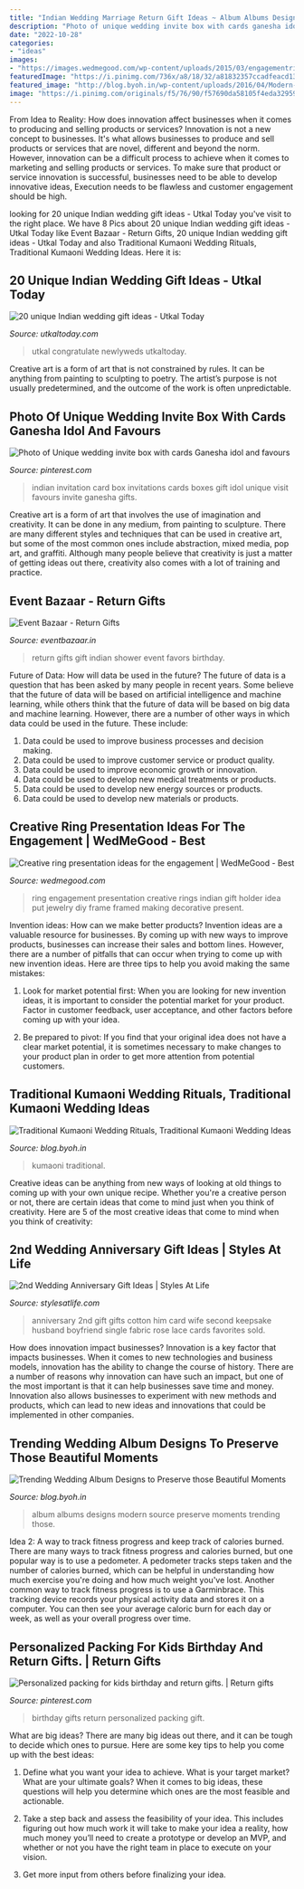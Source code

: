 ```yaml
---
title: "Indian Wedding Marriage Return Gift Ideas ~ Album Albums Designs Modern Source Preserve Moments Trending Those"
description: "Photo of unique wedding invite box with cards ganesha idol and favours"
date: "2022-10-28"
categories:
- "ideas"
images:
- "https://images.wedmegood.com/wp-content/uploads/2015/03/engagementringplatter.jpg"
featuredImage: "https://i.pinimg.com/736x/a8/18/32/a81832357ccadfeacd134b25f83798ea--second-year-anniversary-gifts-for-him-nd-anniversary.jpg"
featured_image: "http://blog.byoh.in/wp-content/uploads/2016/04/Modern-wedding-album-ideas7.jpg"
image: "https://i.pinimg.com/originals/f5/76/90/f57690da58105f4eda32959debb68bc8.jpg"
---
```



From Idea to Reality: How does innovation affect businesses when it comes to producing and selling products or services?
Innovation is not a new concept to businesses. It's what allows businesses to produce and sell products or services that are novel, different and beyond the norm. However, innovation can be a difficult process to achieve when it comes to marketing and selling products or services. To make sure that product or service innovation is successful, businesses need to be able to develop innovative ideas, Execution needs to be flawless and customer engagement should be high.

	

		
looking for 20 unique Indian wedding gift ideas - Utkal Today you've visit to the right place. We have 8 Pics about 20 unique Indian wedding gift ideas - Utkal Today like Event Bazaar - Return Gifts, 20 unique Indian wedding gift ideas - Utkal Today and also Traditional Kumaoni Wedding Rituals, Traditional Kumaoni Wedding Ideas. Here it is:
		
    
## 20 Unique Indian Wedding Gift Ideas - Utkal Today

<img loading=lazy src="https://www.utkaltoday.com/wp-content/uploads/2020/09/Indian-wedding-gift-ideas-Utkal-today.jpg" onerror="this.onerror=null;this.src='https://tse2.mm.bing.net/th?id=OIP.tVAKHgz9zvExm3syH-VRAgHaFj&amp;pid=15.1';" alt="20 unique Indian wedding gift ideas - Utkal Today">

_Source: utkaltoday.com_

>utkal congratulate newlyweds utkaltoday. 

	

Creative art is a form of art that is not constrained by rules. It can be anything from painting to sculpting to poetry. The artist’s purpose is not usually predetermined, and the outcome of the work is often unpredictable.

    
## Photo Of Unique Wedding Invite Box With Cards Ganesha Idol And Favours

<img loading=lazy src="https://i.pinimg.com/originals/e0/7e/08/e07e0871f5ee2a7d1967593a68698544.jpg" onerror="this.onerror=null;this.src='https://tse1.mm.bing.net/th?id=OIP.mTqfVoZ2LNNO_ynezE9knAHaLH&amp;pid=15.1';" alt="Photo of Unique wedding invite box with cards Ganesha idol and favours">

_Source: pinterest.com_

>indian invitation card box invitations cards boxes gift idol unique visit favours invite ganesha gifts. 

	

Creative art is a form of art that involves the use of imagination and creativity. It can be done in any medium, from painting to sculpture. There are many different styles and techniques that can be used in creative art, but some of the most common ones include abstraction, mixed media, pop art, and graffiti. Although many people believe that creativity is just a matter of getting ideas out there, creativity also comes with a lot of training and practice.

    
## Event Bazaar - Return Gifts

<img loading=lazy src="https://eventbazaar.in/images/ReturnGift/return-gifts.jpg" onerror="this.onerror=null;this.src='https://tse2.mm.bing.net/th?id=OIP.Bg-JlysHIWo1ER8QATE8qwHaFj&amp;pid=15.1';" alt="Event Bazaar - Return Gifts">

_Source: eventbazaar.in_

>return gifts gift indian shower event favors birthday. 

	

Future of Data: How will data be used in the future?
The future of data is a question that has been asked by many people in recent years. Some believe that the future of data will be based on artificial intelligence and machine learning, while others think that the future of data will be based on big data and machine learning. However, there are a number of other ways in which data could be used in the future. These include:
1. Data could be used to improve business processes and decision making.
2. Data could be used to improve customer service or product quality.
3. Data could be used to improve economic growth or innovation.
4. Data could be used to develop new medical treatments or products.
5. Data could be used to develop new energy sources or products.
6. Data could be used to develop new materials or products.

    
## Creative Ring Presentation Ideas For The Engagement | WedMeGood - Best

<img loading=lazy src="https://images.wedmegood.com/wp-content/uploads/2015/03/engagementringplatter.jpg" onerror="this.onerror=null;this.src='https://tse4.mm.bing.net/th?id=OIP._gl9-oFk-BD4ncs4oe0_ugHaE8&amp;pid=15.1';" alt="Creative ring presentation ideas for the engagement | WedMeGood - Best">

_Source: wedmegood.com_

>ring engagement presentation creative rings indian gift holder idea put jewelry diy frame framed making decorative present. 

	

Invention ideas: How can we make better products?
Invention ideas are a valuable resource for businesses. By coming up with new ways to improve products, businesses can increase their sales and bottom lines. However, there are a number of pitfalls that can occur when trying to come up with new invention ideas. Here are three tips to help you avoid making the same mistakes:
1. Look for market potential first: When you are looking for new invention ideas, it is important to consider the potential market for your product. Factor in customer feedback, user acceptance, and other factors before coming up with your idea.

2. Be prepared to pivot: If you find that your original idea does not have a clear market potential, it is sometimes necessary to make changes to your product plan in order to get more attention from potential customers.

    
## Traditional Kumaoni Wedding Rituals, Traditional Kumaoni Wedding Ideas

<img loading=lazy src="https://blog.byoh.in/wp-content/uploads/2016/12/15390689_1473381986010394_4112954578889385201_n.jpg" onerror="this.onerror=null;this.src='https://tse1.mm.bing.net/th?id=OIP.FrEtDndKqR8lM_amVj58RQHaE6&amp;pid=15.1';" alt="Traditional Kumaoni Wedding Rituals, Traditional Kumaoni Wedding Ideas">

_Source: blog.byoh.in_

>kumaoni traditional. 

	

Creative ideas can be anything from new ways of looking at old things to coming up with your own unique recipe. Whether you're a creative person or not, there are certain ideas that come to mind just when you think of creativity. Here are 5 of the most creative ideas that come to mind when you think of creativity: 

    
## 2nd Wedding Anniversary Gift Ideas | Styles At Life

<img loading=lazy src="https://i.pinimg.com/736x/a8/18/32/a81832357ccadfeacd134b25f83798ea--second-year-anniversary-gifts-for-him-nd-anniversary.jpg" onerror="this.onerror=null;this.src='https://tse4.mm.bing.net/th?id=OIP.gbre8W7ALhfL7l6HeEQiAQHaJ3&amp;pid=15.1';" alt="2nd Wedding Anniversary Gift Ideas | Styles At Life">

_Source: stylesatlife.com_

>anniversary 2nd gift gifts cotton him card wife second keepsake husband boyfriend single fabric rose lace cards favorites sold. 

	

How does innovation impact businesses?
Innovation is a key factor that impacts businesses. When it comes to new technologies and business models, innovation has the ability to change the course of history. There are a number of reasons why innovation can have such an impact, but one of the most important is that it can help businesses save time and money. Innovation also allows businesses to experiment with new methods and products, which can lead to new ideas and innovations that could be implemented in other companies.

    
## Trending Wedding Album Designs To Preserve Those Beautiful Moments

<img loading=lazy src="http://blog.byoh.in/wp-content/uploads/2016/04/Modern-wedding-album-ideas7.jpg" onerror="this.onerror=null;this.src='https://tse1.mm.bing.net/th?id=OIP.ckX56DsLQzHh7T-rgf-vnAHaE8&amp;pid=15.1';" alt="Trending Wedding Album Designs to Preserve those Beautiful Moments">

_Source: blog.byoh.in_

>album albums designs modern source preserve moments trending those. 

	

Idea 2: A way to track fitness progress and keep track of calories burned.
There are many ways to track fitness progress and calories burned, but one popular way is to use a pedometer. A pedometer tracks steps taken and the number of calories burned, which can be helpful in understanding how much exercise you're doing and how much weight you've lost. Another common way to track fitness progress is to use a Garminbrace. This tracking device records your physical activity data and stores it on a computer. You can then see your average caloric burn for each day or week, as well as your overall progress over time.

    
## Personalized Packing For Kids Birthday And Return Gifts. | Return Gifts

<img loading=lazy src="https://i.pinimg.com/originals/f5/76/90/f57690da58105f4eda32959debb68bc8.jpg" onerror="this.onerror=null;this.src='https://tse4.mm.bing.net/th?id=OIP._0L4lRZ1_eSuzRNlSrgA1QHaJ4&amp;pid=15.1';" alt="Personalized packing for kids birthday and return gifts. | Return gifts">

_Source: pinterest.com_

>birthday gifts return personalized packing gift. 

	

What are big ideas?
There are many big ideas out there, and it can be tough to decide which ones to pursue. Here are some key tips to help you come up with the best ideas:
1. Define what you want your idea to achieve. What is your target market? What are your ultimate goals? When it comes to big ideas, these questions will help you determine which ones are the most feasible and actionable.

2. Take a step back and assess the feasibility of your idea. This includes figuring out how much work it will take to make your idea a reality, how much money you’ll need to create a prototype or develop an MVP, and whether or not you have the right team in place to execute on your vision.

3. Get more input from others before finalizing your idea.

